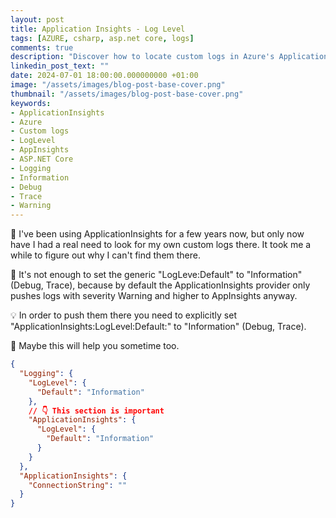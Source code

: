 ```yaml
---
layout: post
title: Application Insights - Log Level
tags: [AZURE, csharp, asp.net core, logs]
comments: true
description: "Discover how to locate custom logs in Azure's ApplicationInsights and adjust settings so they're visible by default."
linkedin_post_text: ""
date: 2024-07-01 18:00:00.000000000 +01:00
image: "/assets/images/blog-post-base-cover.png"
thumbnail: "/assets/images/blog-post-base-cover.png"
keywords:
- ApplicationInsights
- Azure
- Custom logs
- LogLevel
- AppInsights
- ASP.NET Core
- Logging
- Information
- Debug
- Trace
- Warning
---
```


🤦 I've been using ApplicationInsights for a few years now, but only now have I had a real need to look for my own custom logs there. It took me a while to figure out why I can't find them there.

🤔 It's not enough to set the generic "LogLeve:Default" to "Information" (Debug, Trace), because by default the ApplicationInsights provider only pushes logs with severity Warning and higher to AppInsights anyway.

💡 In order to push them there you need to explicitly set "ApplicationInsights:LogLevel:Default:" to "Information" (Debug, Trace).

🤞 Maybe this will help you sometime too.

```json
{
  "Logging": {
    "LogLevel": {
      "Default": "Information"
    },
    // 👇 This section is important
    "ApplicationInsights": {
      "LogLevel": {
        "Default": "Information"
      }
    }
  },
  "ApplicationInsights": {
    "ConnectionString": ""
  }
}
```
